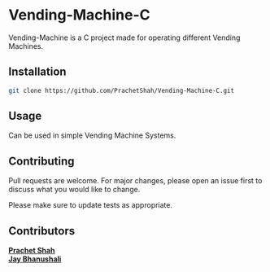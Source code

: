 # Vending-Machine-C

Vending-Machine is a C project made for operating different Vending Machines.

## Installation

```bash
git clone https://github.com/PrachetShah/Vending-Machine-C.git
```
## Usage

Can be used in simple Vending Machine Systems.

## Contributing
Pull requests are welcome. For major changes, please open an issue first to discuss what you would like to change.

Please make sure to update tests as appropriate.

## Contributors
<a href="https://github.com/PrachetShah"><b>Prachet Shah</b></a>
<br>
<a href="https://github.com/coder-jkb"><b>Jay Bhanushali</b></a>
